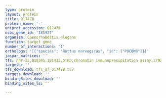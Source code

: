 ```yaml
---
type: protein
layout: protein
title: Q17478
protein_name: '-'
uniprot_accession: Q17478
ncbi_gene_id: '181927'
organism: Caenorhabditis elegans
function: target gene
number_of_interactions: '1'
orthologs: '[{"species": "Rattus norvegicus", "id": ["P0C0W8"]}]'
jaspar_matrices: ''
tfs: nhr-25,Q19345,181432,GTRD,chromatin immunoprecipitation assay,27924024%5Buid%5D,No
targets: ''
tfs_download: tfs_of_Q17478.tsv
targets_download: ''
bindingSites_download: ''
binding_sites_ls: ''

---
```

